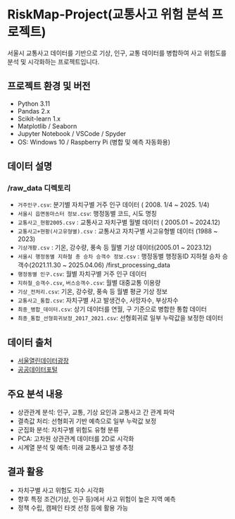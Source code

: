 # RiskMap-Project(교통사고 위험 분석 프로젝트)
서울시 교통사고 데이터를 기반으로 기상, 인구, 교통 데이터를 병합하여 사고 위험도를 분석 및 시각화하는 프로젝트입니다.

## 프로젝트 환경 및 버전
- Python 3.11
- Pandas 2.x
- Scikit-learn 1.x
- Matplotlib / Seaborn
- Jupyter Notebook / VSCode / Spyder
- OS: Windows 10 / Raspberry Pi (병합 및 예측 자동화용)

## 데이터 설명
### /raw_data 디렉토리
- `거주인구.csv`: 분기별 자치구별 거주 인구 데이터 ( 2008. 1/4 ~ 2025. 1/4)
- `서울시 읍면동마스터 정보.csv`: 행정동별 코드, 시도 명칭
- `교통사고_현황2005.csv` : 교통사고 자치구별 월별 데이터 ( 2005.01 ~ 2024.12)
- `교통사고+현황(사고유형별).csv` : 교통사고 자치구별 사고유형별 데이터 (1988 ~ 2023)
- `기상개황.csv` : 기온, 강수량, 풍속 등 월별 기상 데이터(2005.01 ~ 2023.12)
- `서울시 행정동별 지하철 총 승차 승객수 정보.csv` : 행정동별 행정동ID 지하철 승차 승객수(2021.11.30 ~ 2025.04.06)
/first_processing_data
- `행정동별 인구.csv`: 월별 자치구별 거주 인구 데이터
- `지하철_승객수.csv`, `버스승객수.csv`: 월별 대중교통 이용량
- `기상_전처리.csv`: 기온, 강수량, 풍속 등 월별 평균 기상 정보
- `교통사고_통합.csv`: 자치구별 사고 발생건수, 사망자수, 부상자수
- `최종_병합_데이터.csv`: 상기 데이터를 연월, 구 기준으로 병합한 통합 데이터
- `최종_통합_선형회귀보정_2017_2021.csv`: 선형회귀로 일부 누락값을 보정한 데이터

## 데이터 출처
- [서울열린데이터광장](https://data.seoul.go.kr/)
- [공공데이터포털](https://www.data.go.kr/)

## 주요 분석 내용
- 상관관계 분석: 인구, 교통, 기상 요인과 교통사고 간 관계 파악
- 결측값 처리: 선형회귀 기반 예측으로 일부 누락값 보정
- 군집화 분석: 자치구별 위험도 유형 분류
- PCA: 고차원 상관관계 데이터를 2D로 시각화
- 시계열 분석 및 예측: 미래 교통사고 발생 추정

## 결과 활용
- 자치구별 사고 위험도 지수 시각화
- 향후 특정 조건(기상, 인구 등)에서 사고 위험이 높은 지역 예측
- 정책 수립, 캠페인 타겟 선정 등에 활용 가능
